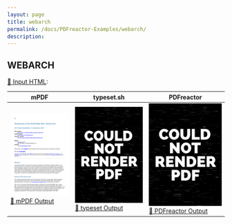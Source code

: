 ```yaml
---
layout: page
title: webarch
permalink: /docs/PDFreactor-Examples/webarch/
description: 
---
```




## WEBARCH

[📄 Input HTML](/html/PDFreactor%20Examples/webarch/webarch.html):

| mPDF | typeset.sh | PDFreactor |
|---------|---------|---------|
| ![mPDF Preview](mpdf__html_PDFreactor_Examples_webarch_webarch.html.png) [📕 mPDF Output](mpdf__html_PDFreactor_Examples_webarch_webarch.html.pdf) | ![typeset Preview](typeset__html_PDFreactor_Examples_webarch_webarch.html.png) [📕 typeset Output](typeset__html_PDFreactor_Examples_webarch_webarch.html.pdf) | ![PDFreactor Preview](pdfreactor__html_PDFreactor_Examples_webarch_webarch.html.png) [📕 PDFreactor Output](pdfreactor__html_PDFreactor_Examples_webarch_webarch.html.pdf)


